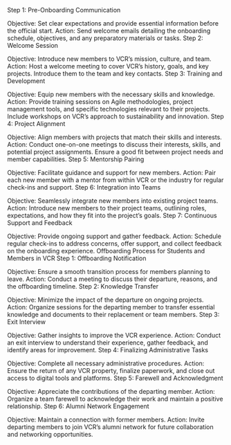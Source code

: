 Step 1: Pre-Onboarding Communication

Objective: Set clear expectations and provide essential information before the official start.
Action: Send welcome emails detailing the onboarding schedule, objectives, and any preparatory materials or tasks.
Step 2: Welcome Session

Objective: Introduce new members to VCR’s mission, culture, and team.
Action: Host a welcome meeting to cover VCR’s history, goals, and key projects. Introduce them to the team and key contacts.
Step 3: Training and Development

Objective: Equip new members with the necessary skills and knowledge.
Action: Provide training sessions on Agile methodologies, project management tools, and specific technologies relevant to their projects. Include workshops on VCR’s approach to sustainability and innovation.
Step 4: Project Alignment

Objective: Align members with projects that match their skills and interests.
Action: Conduct one-on-one meetings to discuss their interests, skills, and potential project assignments. Ensure a good fit between project needs and member capabilities.
Step 5: Mentorship Pairing

Objective: Facilitate guidance and support for new members.
Action: Pair each new member with a mentor from within VCR or the industry for regular check-ins and support.
Step 6: Integration into Teams

Objective: Seamlessly integrate new members into existing project teams.
Action: Introduce new members to their project teams, outlining roles, expectations, and how they fit into the project’s goals.
Step 7: Continuous Support and Feedback

Objective: Provide ongoing support and gather feedback.
Action: Schedule regular check-ins to address concerns, offer support, and collect feedback on the onboarding experience.
Offboarding Process for Students and Members in VCR
Step 1: Offboarding Notification

Objective: Ensure a smooth transition process for members planning to leave.
Action: Conduct a meeting to discuss their departure, reasons, and the offboarding timeline.
Step 2: Knowledge Transfer

Objective: Minimize the impact of the departure on ongoing projects.
Action: Organize sessions for the departing member to transfer essential knowledge and documents to their replacement or team members.
Step 3: Exit Interview

Objective: Gather insights to improve the VCR experience.
Action: Conduct an exit interview to understand their experience, gather feedback, and identify areas for improvement.
Step 4: Finalizing Administrative Tasks

Objective: Complete all necessary administrative procedures.
Action: Ensure the return of any VCR property, finalize paperwork, and close out access to digital tools and platforms.
Step 5: Farewell and Acknowledgment

Objective: Appreciate the contributions of the departing member.
Action: Organize a team farewell to acknowledge their work and maintain a positive relationship.
Step 6: Alumni Network Engagement

Objective: Maintain a connection with former members.
Action: Invite departing members to join VCR’s alumni network for future collaboration and networking opportunities.